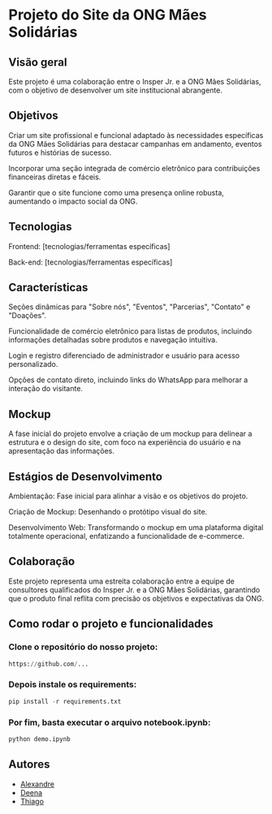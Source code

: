 # Projeto do Site da ONG Mães Solidárias

## Visão geral

Este projeto é uma colaboração entre o Insper Jr. e a ONG Mães Solidárias, com o objetivo de desenvolver um site institucional abrangente.

## Objetivos

Criar um site profissional e funcional adaptado às necessidades específicas da ONG Mães Solidárias para destacar campanhas em andamento, eventos futuros e histórias de sucesso.

Incorporar uma seção integrada de comércio eletrônico para contribuições financeiras diretas e fáceis.

Garantir que o site funcione como uma presença online robusta, aumentando o impacto social da ONG.

## Tecnologias

Frontend: [tecnologias/ferramentas específicas]

Back-end: [tecnologias/ferramentas específicas]


## Características

Seções dinâmicas para "Sobre nós", "Eventos", "Parcerias", "Contato" e "Doações".

Funcionalidade de comércio eletrônico para listas de produtos, incluindo informações detalhadas sobre produtos e navegação intuitiva.

Login e registro diferenciado de administrador e usuário para acesso personalizado.

Opções de contato direto, incluindo links do WhatsApp para melhorar a interação do visitante.

## Mockup

A fase inicial do projeto envolve a criação de um mockup para delinear a estrutura e o design do site, com foco na experiência do usuário e na apresentação das informações.

## Estágios de Desenvolvimento

Ambientação: Fase inicial para alinhar a visão e os objetivos do projeto.

Criação de Mockup: Desenhando o protótipo visual do site.

Desenvolvimento Web: Transformando o mockup em uma plataforma digital totalmente operacional, enfatizando a funcionalidade de e-commerce.

## Colaboração

Este projeto representa uma estreita colaboração entre a equipe de consultores qualificados do Insper Jr. e a ONG Mães Solidárias, garantindo que o produto final reflita com precisão os objetivos e expectativas da ONG.

## Como rodar o projeto e funcionalidades

### Clone o repositório do nosso projeto:

```py
https://github.com/...
```

### Depois instale os requirements:

```py
pip install -r requirements.txt
```

### Por fim, basta executar o arquivo notebook.ipynb: 

```py
python demo.ipynb
```

## Autores

- [Alexandre](https://github.com/st4pzz)
- [Deena](https://github.com/DeenaElOrra)
- [Thiago](https://github.com/tpenha05)
